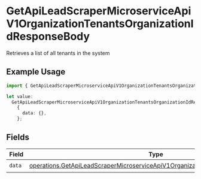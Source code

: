 # GetApiLeadScraperMicroserviceApiV1OrganizationTenantsOrganizationIdResponseBody

Retrieves a list of all tenants in the system

## Example Usage

```typescript
import { GetApiLeadScraperMicroserviceApiV1OrganizationTenantsOrganizationIdResponseBody } from "oppulence-backend-sdk/models/operations";

let value:
  GetApiLeadScraperMicroserviceApiV1OrganizationTenantsOrganizationIdResponseBody =
    {
      data: {},
    };
```

## Fields

| Field                                                                                                                                                                                    | Type                                                                                                                                                                                     | Required                                                                                                                                                                                 | Description                                                                                                                                                                              |
| ---------------------------------------------------------------------------------------------------------------------------------------------------------------------------------------- | ---------------------------------------------------------------------------------------------------------------------------------------------------------------------------------------- | ---------------------------------------------------------------------------------------------------------------------------------------------------------------------------------------- | ---------------------------------------------------------------------------------------------------------------------------------------------------------------------------------------- |
| `data`                                                                                                                                                                                   | [operations.GetApiLeadScraperMicroserviceApiV1OrganizationTenantsOrganizationIdData](../../models/operations/getapileadscrapermicroserviceapiv1organizationtenantsorganizationiddata.md) | :heavy_check_mark:                                                                                                                                                                       | N/A                                                                                                                                                                                      |